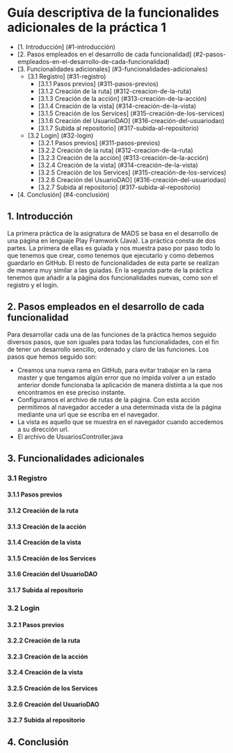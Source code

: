 # Guía descriptiva de la funcionalides adicionales de la práctica 1

- [1. Introducción] (#1-introducción)
- [2. Pasos empleados en el desarrollo de cada funcionalidad] (#2-pasos-empleados-en-el-desarrollo-de-cada-funcionalidad)
- [3. Funcionalidades adicionales] (#3-funcionalidades-adicionales)
  - [3.1 Registro] (#31-registro)
    - [3.1.1 Pasos previos] (#311-pasos-previos)
    - [3.1.2 Creación de la ruta] (#312-creacion-de-la-ruta)
    - [3.1.3 Creación de la acción] (#313-creación-de-la-acción)
    - [3.1.4 Creación de la vista] (#314-creación-de-la-vista)
    - [3.1.5 Creación de los Services] (#315-creación-de-los-services)
    - [3.1.6 Creación del UsuarioDAO] (#316-creación-del-usuariodao)
    - [3.1.7 Subida al repositorio] (#317-subida-al-repositorio)
  - [3.2 Login] (#32-login)
    - [3.2.1 Pasos previos] (#311-pasos-previos)
    - [3.2.2 Creación de la ruta] (#312-creacion-de-la-ruta)
    - [3.2.3 Creación de la acción] (#313-creación-de-la-acción)
    - [3.2.4 Creación de la vista] (#314-creación-de-la-vista)
    - [3.2.5 Creación de los Services] (#315-creación-de-los-services)
    - [3.2.6 Creación del UsuarioDAO] (#316-creación-del-usuariodao)
    - [3.2.7 Subida al repositorio] (#317-subida-al-repositorio)
- [4. Conclusión] (#4-conclusión)

## 1. Introducción

La primera práctica de la asignatura de MADS se basa en el desarrollo de una página en lenguaje Play Framwork (Java). La práctica consta de dos partes. La primera de ellas es guiada y nos muestra paso por paso todo lo que tenemos que crear, como tenemos que ejecutarlo y como debemos guardarlo en GitHub. El resto de funcionalidades de esta parte se realizan de manera muy similar a las guiadas.
En la segunda parte de la práctica tenemos que añadir a la página dos funcionalidades nuevas, como son el registro y el login.

## 2. Pasos empleados en el desarrollo de cada funcionalidad

Para desarrollar cada una de las funciones de la práctica hemos seguido diversos pasos, que son iguales para todas las funcionalidades, con el fin de tener un desarrollo sencillo, ordenado y claro de las funciones.
Los pasos que hemos seguido son:
- Creamos una nueva rama en GitHub, para evitar trabajar en la rama master y que tengamos algún error que no impida volver a un estado anterior donde funcionaba la aplicación de manera distinta a la que nos encontramos en ese preciso instante.
- Configuramos el archivo de rutas de la página. Con esta acción permitimos al navegador acceder a una determinada vista de la página mediante una url que se escriba en el navegador.
- La vista es aquello que se muestra en el navegador cuando accedemos a su dirección url.
- El archivo de UsuariosController.java

## 3. Funcionalidades adicionales

### 3.1 Registro

#### 3.1.1 Pasos previos

#### 3.1.2 Creación de la ruta

#### 3.1.3 Creación de la acción

#### 3.1.4 Creación de la vista

#### 3.1.5 Creación de los Services

#### 3.1.6 Creación del UsuarioDAO

#### 3.1.7 Subida al repositorio

### 3.2 Login

#### 3.2.1 Pasos previos

#### 3.2.2 Creación de la ruta

#### 3.2.3 Creación de la acción

#### 3.2.4 Creación de la vista

#### 3.2.5 Creación de los Services

#### 3.2.6 Creación del UsuarioDAO

#### 3.2.7 Subida al repositorio


## 4. Conclusión

